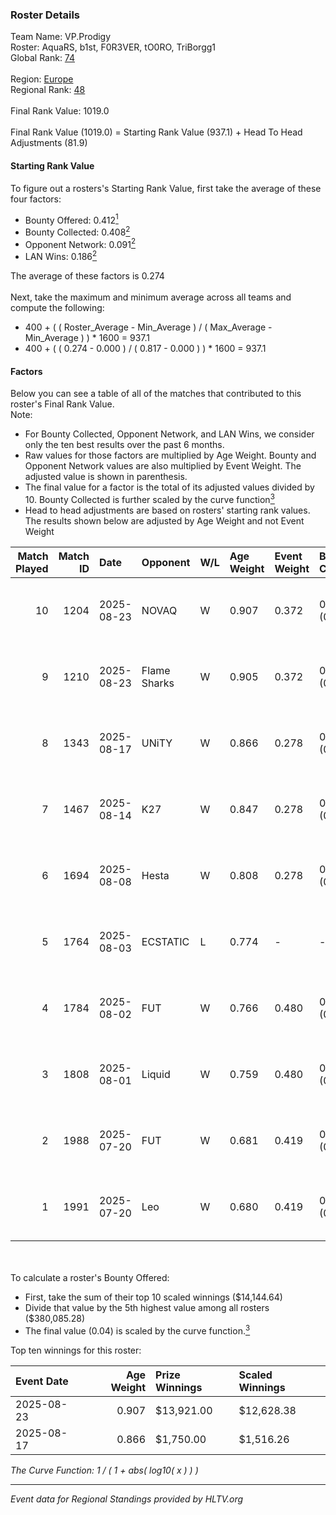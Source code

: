 ### Roster Details<br />
Team Name: VP.Prodigy<br />
Roster: AquaRS, b1st, F0R3VER, tO0RO, TriBorgg1<br />
Global Rank: [74](../../standings_global_2025_10_06.md)<br />
<br />
Region: [Europe]( ../../standings_europe_2025_10_06.md)<br />
Regional Rank: [48]( ../../standings_europe_2025_10_06.md)<br />
<br />
Final Rank Value:  1019.0<br />
<br />
Final Rank Value (1019.0) = Starting Rank Value (937.1) + Head To Head Adjustments (81.9)<br />

#### Starting Rank Value<br />
To figure out a rosters's Starting Rank Value, first take the average of these four factors:<br />
- Bounty Offered: 0.412[<sup>1</sup>](#table2)
- Bounty Collected: 0.408[<sup>2</sup>](#table1)
- Opponent Network: 0.091[<sup>2</sup>](#table1)
- LAN Wins: 0.186[<sup>2</sup>](#table1)

The average of these factors is 0.274<br />
<br />
Next, take the maximum and minimum average across all teams and compute the following:<br />
- 400 + ( ( Roster_Average - Min_Average ) / ( Max_Average - Min_Average ) ) * 1600 = 937.1
- 400 + ( ( 0.274 - 0.000 ) / ( 0.817 - 0.000 ) ) * 1600 = 937.1


#### Factors<br />
Below you can see a table of all of the matches that contributed to this roster's Final Rank Value.<br />
Note:<br />

- For Bounty Collected, Opponent Network, and LAN Wins, we consider only the ten best results over the past 6 months.
- Raw values for those factors are multiplied by Age Weight. Bounty and Opponent Network values are also multiplied by Event Weight. The adjusted value is shown in parenthesis.
- The final value for a factor is the total of its adjusted values divided by 10. Bounty Collected is further scaled by the curve function[<sup>3</sup>](#curveFunction)
- Head to head adjustments are based on rosters' starting rank values. The results shown below are adjusted by Age Weight and not Event Weight
<span id="table1"></span><br />


| Match Played | Match ID | Date       | Opponent     | W/L | Age Weight | Event Weight | Bounty Collected | Opponent Network | LAN Wins  | H2H Adj. | Roster                                  |
| -: | -: | :- | :- | :- | :- | :- | :- | :- | :- | -: | :- |
|           10 |     1204 | 2025-08-23 | NOVAQ        | W   | 0.907      | 0.372        | 0.027 (0.009)    | 0.202 (0.068)    | 1 (0.907) |     8.16 | AquaRS, b1st, F0R3VER, tO0RO, TriBorgg1 |
|            9 |     1210 | 2025-08-23 | Flame Sharks | W   | 0.905      | 0.372        | 0.004 (0.001)    | 0.000 (0.000)    | 1 (0.905) |     1.97 | AquaRS, b1st, F0R3VER, tO0RO, TriBorgg1 |
|            8 |     1343 | 2025-08-17 | UNiTY        | W   | 0.866      | 0.278        | 0.005 (0.001)    | 0.353 (0.085)    | 0 (0.000) |     4.86 | AquaRS, b1st, F0R3VER, tO0RO, TriBorgg1 |
|            7 |     1467 | 2025-08-14 | K27          | W   | 0.847      | 0.278        | 0.005 (0.001)    | 0.322 (0.076)    | 0 (0.000) |     5.58 | AquaRS, b1st, F0R3VER, tO0RO, TriBorgg1 |
|            6 |     1694 | 2025-08-08 | Hesta        | W   | 0.808      | 0.278        | 0.000 (0.000)    | 0.070 (0.016)    | 0 (0.000) |     1.85 | AquaRS, b1st, F0R3VER, tO0RO, TriBorgg1 |
|            5 |     1764 | 2025-08-03 | ECSTATIC     | L   | 0.774      | -            | -                | -                | -         |    -1.93 | AquaRS, b1st, F0R3VER, tO0RO, TriBorgg1 |
|            4 |     1784 | 2025-08-02 | FUT          | W   | 0.766      | 0.480        | 0.221 (0.081)    | 0.606 (0.223)    | 0 (0.000) |    17.98 | AquaRS, b1st, F0R3VER, tO0RO, TriBorgg1 |
|            3 |     1808 | 2025-08-01 | Liquid       | W   | 0.759      | 0.480        | 0.546 (0.199)    | 0.476 (0.173)    | 0 (0.000) |    23.46 | AquaRS, b1st, F0R3VER, tO0RO, TriBorgg1 |
|            2 |     1988 | 2025-07-20 | FUT          | W   | 0.681      | 0.419        | 0.221 (0.063)    | 0.606 (0.173)    | 0 (0.000) |    16.81 | AquaRS, b1st, F0R3VER, tO0RO, TriBorgg1 |
|            1 |     1991 | 2025-07-20 | Leo          | W   | 0.680      | 0.419        | 0.000 (0.000)    | 0.324 (0.092)    | 0 (0.000) |     3.15 | AquaRS, b1st, F0R3VER, tO0RO, TriBorgg1 |

<br />
<span id="table2"></span><br />
To calculate a roster's Bounty Offered:<br />

- First, take the sum of their top 10 scaled winnings ($14,144.64)
- Divide that value by the 5th highest value among all rosters ($380,085.28)
- The final value (0.04) is scaled by the curve function.[<sup>3</sup>](#curveFunction)

Top ten winnings for this roster:<br />

| Event Date | Age Weight | Prize Winnings | Scaled Winnings |
| :- | -: | :- | :- |
| 2025-08-23 |      0.907 | $13,921.00     | $12,628.38      |
| 2025-08-17 |      0.866 | $1,750.00      | $1,516.26       |


<span id="curveFunction"></span>_The Curve Function: 1 / ( 1 + abs( log10( x ) ) )_<br />

---
_Event data for Regional Standings provided by HLTV.org_<br />
